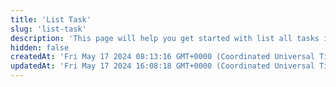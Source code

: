 ```yaml
---
title: 'List Task'
slug: 'list-task'
description: 'This page will help you get started with list all tasks in a project.'
hidden: false
createdAt: 'Fri May 17 2024 08:13:16 GMT+0000 (Coordinated Universal Time)'
updatedAt: 'Fri May 17 2024 16:08:18 GMT+0000 (Coordinated Universal Time)'
---
```


<API
	method="GET"
	url="/project/tasks"
	:body="body"
	:results="results"
/>

<script setup>
import body from './body.json'
import results from './results.json'
</script>
